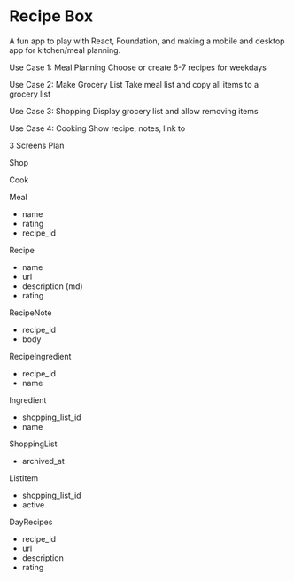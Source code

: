 # Recipe Box

A fun app to play with React, Foundation, and making a mobile and desktop app
for kitchen/meal planning.


Use Case 1: Meal Planning
Choose or create 6-7 recipes for weekdays

Use Case 2: Make Grocery List
Take meal list and copy all items to a grocery list

Use Case 3: Shopping
Display grocery list and allow removing items

Use Case 4: Cooking
Show recipe, notes, link to 


3 Screens
Plan

Shop

Cook



Meal
- name
- rating
- recipe_id

Recipe
- name
- url
- description (md)
- rating

RecipeNote
- recipe_id
- body

RecipeIngredient
- recipe_id
- name

Ingredient
- shopping_list_id
- name


ShoppingList
- archived_at

ListItem
- shopping_list_id
- active


DayRecipes
- recipe_id
- url
- description
- rating
